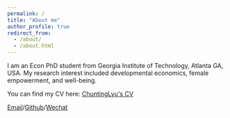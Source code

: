 ```yaml
---
permalink: /
title: "About me"
author_profile: true
redirect_from: 
  - /about/
  - /about.html
---
```


I am an Econ PhD student from Georgia Institute of Technology, Atlanta GA, USA. My research interest included developmental economics, female empowerment, and well-being.

You can find my CV here: [ChuntingLyu's CV](../assets/CV.pdf)

[Email](mailto:clyu31@gatech.edu)/[Github](https://github.com/ChuntingLyu)/[Wechat](../imgaes/wechat.jpg)
